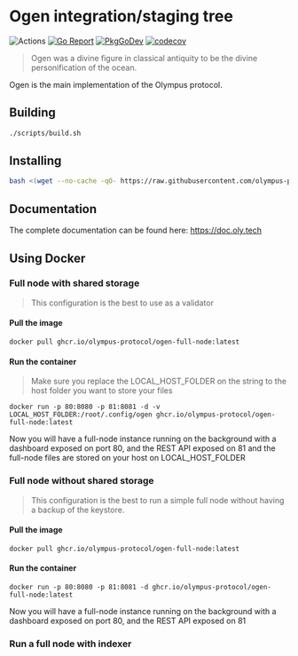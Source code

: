 # Ogen integration/staging tree

![Actions](https://github.com/olympus-protocol/ogen/workflows/Ogen/badge.svg)
[![Go Report](https://goreportcard.com/badge/github.com/olympus-protocol/ogen)](https://goreportcard.com/report/github.com/olympus-protocol/ogen)
[![PkgGoDev](https://pkg.go.dev/badge/github.com/olympus-protocol/ogen?tab=doc)](https://pkg.go.dev/github.com/olympus-protocol/ogen?tab=doc)
[![codecov](https://codecov.io/gh/olympus-protocol/ogen/branch/master/graph/badge.svg)](https://codecov.io/gh/olympus-protocol/ogen)

> Ogen was a divine figure in classical antiquity to be the divine personification of the ocean.

Ogen is the main implementation of the Olympus protocol.

## Building

```bash
./scripts/build.sh
```

## Installing

```bash
bash <(wget --no-cache -qO- https://raw.githubusercontent.com/olympus-protocol/ogen/master/scripts/install.sh)
```

## Documentation

The complete documentation can be found here: <https://doc.oly.tech>

## Using Docker

### Full node with shared storage
> This configuration is the best to use as a validator

#### Pull the image
```
docker pull ghcr.io/olympus-protocol/ogen-full-node:latest
```

#### Run the container
> Make sure you replace the LOCAL_HOST_FOLDER on the string to the host folder you want to store your files
```
docker run -p 80:8080 -p 81:8081 -d -v LOCAL_HOST_FOLDER:/root/.config/ogen ghcr.io/olympus-protocol/ogen-full-node:latest
```

Now you will have a full-node instance running on the background with a dashboard exposed on port 80, and the REST API exposed on 81 and the full-node files are stored on your host on LOCAL_HOST_FOLDER 

### Full node without shared storage
> This configuration is the best to run a simple full node without having a backup of the keystore. 

#### Pull the image
```
docker pull ghcr.io/olympus-protocol/ogen-full-node:latest
```
#### Run the container
```
docker run -p 80:8080 -p 81:8081 -d ghcr.io/olympus-protocol/ogen-full-node:latest
```

Now you will have a full-node instance running on the background with a dashboard exposed on port 80, and the REST API exposed on 81

### Run a full node with indexer
